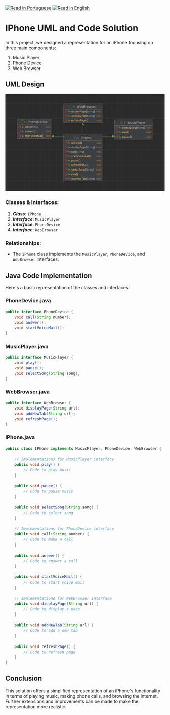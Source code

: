 [![Read in Portuguese](https://img.shields.io/badge/%F0%9F%87%A7%F0%9F%87%B7%20Portugu%C3%AAs-gray.svg)](../../exercicios/exercicio-oop-iphone/exercicio.md)
[![Read in English](https://img.shields.io/badge/%F0%9F%87%BA%F0%9F%87%B8%20English-F0FFFF.svg)](exercise.md)

# IPhone UML and Code Solution

In this project, we designed a representation for an iPhone focusing on three main components:
1. Music Player
2. Phone Device
3. Web Browser

## UML Design

![UML Diagram](docs/UML-en.png)

### Classes & Interfaces:
1. ***Class***: `IPhone`
4. ***Interface***: `MusicPlayer`
2. ***Interface***: `PhoneDevice`
3. ***Interface***: `WebBrowser`

### Relationships:
- The `iPhone` class implements the `MusicPlayer`, `PhoneDevice`, and `WebBrowser` interfaces.

## Java Code Implementation

Here's a basic representation of the classes and interfaces:
####
### PhoneDevice.java
```java
public interface PhoneDevice {
    void call(String number);
    void answer();
    void startVoiceMail();
}
```
####
### MusicPlayer.java
```java
public interface MusicPlayer {
    void play();
    void pause();
    void selectSong(String song);
}
```
####
### WebBrowser.java
```java
public interface WebBrowser {
    void displayPage(String url);
    void addNewTab(String url);
    void refreshPage();
}
```
####
### IPhone.java
```java
public class IPhone implements MusicPlayer, PhoneDevice, WebBrowser {

    // Implementations for MusicPlayer interface
    public void play() {
        // Code to play music
    }

    public void pause() {
        // Code to pause music
    }

    public void selectSong(String song) {
        // Code to select song
    }

    // Implementations for PhoneDevice interface
    public void call(String number) {
        // Code to make a call
    }

    public void answer() {
        // Code to answer a call
    }

    public void startVoiceMail() {
        // Code to start voice mail
    }

    // Implementations for WebBrowser interface
    public void displayPage(String url) {
        // Code to display a page
    }

    public void addNewTab(String url) {
        // Code to add a new tab
    }

    public void refreshPage() {
        // Code to refresh page
    }
}
```

## Conclusion

This solution offers a simplified representation of an iPhone's functionality in terms of playing music, making phone calls, and browsing the internet. Further extensions and improvements can be made to make the representation more realistic.
